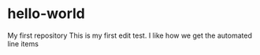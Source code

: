 # hello-world
My first repository
This is my first edit test. 
I like how we get the automated line items
